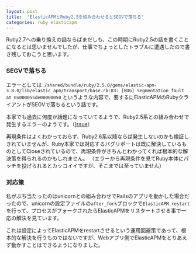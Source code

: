 ```yaml
---
layout: post
title:  "ElasticAPMとRuby2.5を組み合わせるとSEGVで落ちる"
categories: ruby elasticapm
---
```

Ruby2.7への乗り換えの話ならばまだしも、この時期にRuby2.5の話を書くことになるとは思いませんでしたが、仕事でちょっとしたトラブルに遭遇したので書き残しておこうと思います。

### SEGVで落ちる

エラーとしては`./shared/bundle/ruby/2.5.0/gems/elastic-apm-3.8.0/lib/elastic_apm/transport/base.rb:83: [BUG] Segmentation fault at 0x000055de00000050` というような内容で、要するにElasticAPMのRubyクライアントがSEGVで落ちるという話です。

本家でも過去に何度か話題になっていてるようで、Ruby2.5系との組み合わせで発生するエラーのようです。（[Issue](https://github.com/elastic/apm-agent-ruby/issues/441)）

再現条件はよくわかっておらず、Ruby2.6系以降ならば発生しないのかも検証しきれていませんが、Ruby本家では対応するバグリポートは既に解決しているものとしてCloseされているので、再現条件がきちんとわかってくれば根本的な解決策を得られるのかもしれません。
（エラーから再現条件を見てRuby本体にパッチを投げられるとカッコイイですが、そこまでは至っていません）

### 対応策

私がぶち当たったのはunicornとの組み合わせでRailsのアプリを動かした場合だったので、unicornの設定ファイルの`after_fork`ブロックで`ElasticAPM.restart`を行って、プロセスがフォークされたらElasticAPMをリスタートさせる事で一応の解決を見ています。

これは設定によってElasticAPMをrestartさせるという運用回避策であって、根本的な解決を行うものではないですが、Webアプリ側でElasticAPMをとりあえず動かすことはできるようになりました。

